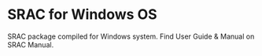 SRAC for Windows OS
=========================================

SRAC package compiled for Windows system. Find User Guide & Manual on SRAC Manual.
